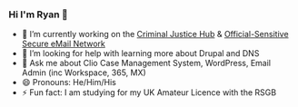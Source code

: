 ### Hi I'm Ryan 👋
- 🔭 I’m currently working on the [Criminal Justice Hub](https://www.criminaljusticehub.org.uk) & [Official-Sensitive Secure eMail Network](https://www.github.com/official-sensitive)
- 🤔 I’m looking for help with learning more about Drupal and DNS
- 💬 Ask me about Clio Case Management System, WordPress, Email Admin (inc Workspace, 365, MX)
- 😄 Pronouns: He/Him/His
- ⚡ Fun fact: I am studying for my UK Amateur Licence with the RSGB
